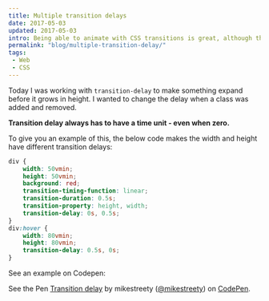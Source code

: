 ```yaml
---
title: Multiple transition delays
date: 2017-05-03
updated: 2017-05-03
intro: Being able to animate with CSS transitions is great, although there are a few gotchas when using them. This one with transition-delay had me scratching my head for a while.
permalink: "blog/multiple-transition-delay/"
tags:
 - Web
 - CSS
---
```


Today I was working with `transition-delay` to make something expand before it grows in height. I wanted to change the delay when a class was added and removed.

**Transition delay always has to have a time unit - even when zero.**

To give you an example of this, the below code makes the width and height have different transition delays:

```css
div {
	width: 50vmin;
	height: 50vmin;
	background: red;
	transition-timing-function: linear;
	transition-duration: 0.5s;
	transition-property: height, width;
	transition-delay: 0s, 0.5s;
}
div:hover {
	width: 80vmin;
	height: 80vmin;
	transition-delay: 0.5s, 0s;
}
```

See an example on Codepen:

<p data-height="335" data-theme-id="light" data-slug-hash="jmLLXK" data-default-tab="css,result" data-user="mikestreety" data-embed-version="2" data-pen-title="Transition delay" class="codepen">See the Pen <a href="https://codepen.io/mikestreety/pen/jmLLXK/">Transition delay</a> by mikestreety (<a href="http://codepen.io/mikestreety">@mikestreety</a>) on <a href="http://codepen.io">CodePen</a>.</p>
<script async src="https://production-assets.codepen.io/assets/embed/ei.js"></script>
